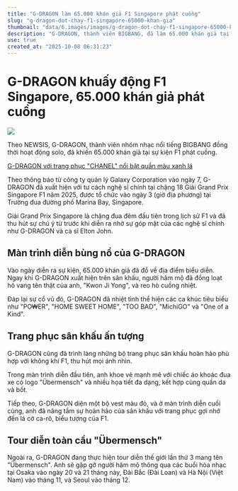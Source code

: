 ```yaml
---
title: "G-DRAGON làm 65.000 khán giả F1 Singapore phát cuồng"
slug: "g-dragon-dot-chay-f1-singapore-65000-khan-gia"
thumbnail: "data/6.images/images/g-dragon-dot-chay-f1-singapore-65000-khan-gia.webp"
description: "G-DRAGON, thành viên BIGBANG, đã làm 65.000 khán giả tại F1 Singapore phát cuồng với màn trình diễn và trang phục đỉnh cao. Tour diễn toàn cầu của anh sẽ có điểm dừng chân tại Hà Nội."
use: true
created_at: "2025-10-08 06:31:23"
---
```


# G-DRAGON khuấy động F1 Singapore, 65.000 khán giả phát cuồng

![](/images/20251007-00080050-chosun-000-9-view.webp)

Theo NEWSIS, G-DRAGON, thành viên nhóm nhạc nổi tiếng BIGBANG đồng thời hoạt động solo, đã khiến 65.000 khán giả tại sự kiện F1 phát cuồng.

[G-DRAGON với trang phục "CHANEL" nổi bật quần màu xanh lá](https://ekr.chosunonline.com/site/data/html_dir/2025/09/18/2025091880158.html)

Theo thông báo từ công ty quản lý Galaxy Corporation vào ngày 7, G-DRAGON đã xuất hiện với tư cách nghệ sĩ chính tại chặng 18 Giải Grand Prix Singapore F1 năm 2025, được tổ chức vào ngày 3 (giờ địa phương) tại Trường đua đường phố Marina Bay, Singapore.

Giải Grand Prix Singapore là chặng đua đêm đầu tiên trong lịch sử F1 và đã thu hút sự chú ý từ trước khi diễn ra nhờ sự góp mặt của các nghệ sĩ chính như G-DRAGON và ca sĩ Elton John.

## Màn trình diễn bùng nổ của G-DRAGON

Vào ngày diễn ra sự kiện, 65.000 khán giả đã đổ về địa điểm biểu diễn. Ngay khi G-DRAGON xuất hiện trên sân khấu, người hâm mộ đã đồng loạt hô vang tên thật của anh, "Kwon Ji Yong", và reo hò cuồng nhiệt.

Đáp lại sự cổ vũ đó, G-DRAGON đã nhiệt tình thể hiện các ca khúc tiêu biểu như "PO₩ER", "HOME SWEET HOME", "TOO BAD", "MichiGO" và "One of a Kind".

## Trang phục sân khấu ấn tượng

G-DRAGON cũng đã trình làng những bộ trang phục sân khấu hoàn hảo phù hợp với không khí F1, thu hút mọi ánh nhìn.

Trong màn trình diễn đầu tiên, anh khoe vẻ mạnh mẽ với chiếc áo khoác đua xe có logo "Übermensch" và nhiều họa tiết đa dạng, kết hợp cùng quần da và bốt.

Tiếp theo, G-DRAGON diện một bộ vest màu đỏ, và ở màn trình diễn cuối cùng, anh đã nâng tầm sự hoàn hảo của sân khấu với trang phục gợi nhớ đến lá cờ ca-rô, biểu tượng của F1.

## Tour diễn toàn cầu "Übermensch"

Ngoài ra, G-DRAGON đang thực hiện tour diễn thế giới lần thứ 3 mang tên "Übermensch". Anh sẽ gặp gỡ người hâm mộ thông qua các buổi hòa nhạc tại Osaka vào ngày 20 và 21 tháng này, Đài Bắc (Đài Loan) và Hà Nội (Việt Nam) vào tháng 11, và Seoul vào tháng 12.
